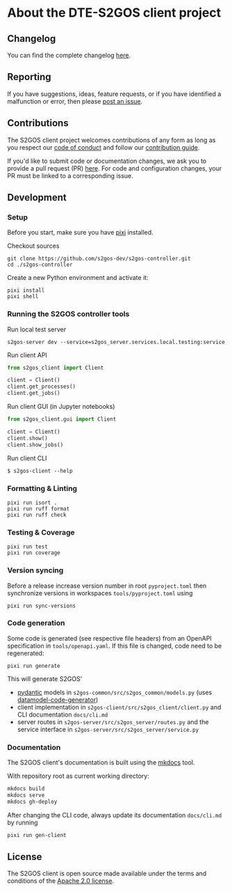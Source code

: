 # About the DTE-S2GOS client project

## Changelog

You can find the complete changelog 
[here](https://github.com/s2gos-dev/s2gos-controller/blob/main/CHANGES.md). 

## Reporting

If you have suggestions, ideas, feature requests, or if you have identified
a malfunction or error, then please 
[post an issue](https://github.com/s2gos-dev/s2gos-controller/issues). 

## Contributions

The S2GOS client project welcomes contributions of any form as long as you 
respect our 
[code of conduct](https://github.com/s2gos-dev/s2gos-controller/blob/main/CODE_OF_CONDUCT.md)
and follow our 
[contribution guide](https://github.com/s2gos-dev/s2gos-controller/blob/main/CONTRIBUTING.md).

If you'd like to submit code or documentation changes, we ask you to provide a 
pull request (PR) 
[here](https://github.com/s2gos-dev/s2gos-controller/pulls). 
For code and configuration changes, your PR must be linked to a 
corresponding issue. 

## Development

### Setup

Before you start, make sure you have [pixi](https://pixi.sh) installed.

Checkout sources

```commandline
git clone https://github.com/s2gos-dev/s2gos-controller.git
cd ./s2gos-controller
```

Create a new Python environment and activate it:

```commandline
pixi install 
pixi shell
```

### Running the S2GOS controller tools

Run local test server

```commandline
s2gos-server dev --service=s2gos_server.services.local.testing:service
```

Run client API

```python
from s2gos_client import Client

client = Client()
client.get_processes()
client.get_jobs()
```

Run client GUI (in Jupyter notebooks)

```python
from s2gos_client.gui import Client

client = Client()
client.show()
client.show_jobs()
```

Run client CLI

```commandline
$ s2gos-client --help
```

### Formatting & Linting

```commandline
pixi run isort .
pixi run ruff format 
pixi run ruff check
```

### Testing & Coverage

```commandline
pixi run test
pixi run coverage
```

### Version syncing

Before a release increase version number in root `pyproject.toml`
then synchronize versions in workspaces `tools/pyproject.toml` using 

```commandline
pixi run sync-versions
```

### Code generation

Some code is generated (see respective file headers)
from an OpenAPI specification in `tools/openapi.yaml`. 
If this file is changed, code need to be regenerated: 

```commandline
pixi run generate
```

This will generate S2GOS'

- [pydantic](https://docs.pydantic.dev/) models in `s2gos-common/src/s2gos_common/models.py` 
(uses [datamodel-code-generator](https://koxudaxi.github.io/datamodel-code-generator/))
- client implementation in `s2gos-client/src/s2gos_client/client.py` and CLI documentation `docs/cli.md`
- server routes in `s2gos-server/src/s2gos_server/routes.py` and the 
  service interface in `s2gos-server/src/s2gos_server/service.py`

### Documentation

The S2GOS client's documentation is built using the 
[mkdocs](https://www.mkdocs.org/) tool.

With repository root as current working directory:

```bash
mkdocs build
mkdocs serve
mkdocs gh-deploy
```

After changing the CLI code, always update its documentation `docs/cli.md` 
by running

```bash
pixi run gen-client
```

## License

The S2GOS client is open source made available under the terms and conditions of the 
[Apache 2.0 license](https://www.apache.org/licenses/LICENSE-2.0.html).
